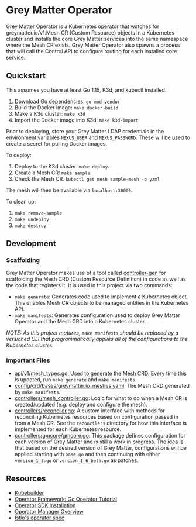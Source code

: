 # Grey Matter Operator

Grey Matter Operator is a Kubernetes operator that watches for greymatter.io/v1.Mesh CR (Custom Resource) objects in a Kubernetes cluster and installs the core Grey Matter services into the same namespace where the Mesh CR exists. Grey Matter Operator also spawns a process that will call the Control API to configure routing for each installed core service.

## Quickstart

This assumes you have at least Go 1.15, K3d, and kubectl installed.

1. Download Go dependencies: `go mod vendor`
2. Build the Docker image: `make docker-build`
3. Make a K3d cluster: `make k3d`
4. Import the Docker image into K3d: `make k3d-import`

Prior to deploying, store your Grey Matter LDAP credentials in the environment variables `NEXUS_USER` and `NEXUS_PASSWORD`. These will be used to create a secret for pulling Docker images.

To deploy:

1. Deploy to the K3d cluster: `make deploy`.
2. Create a Mesh CR: `make sample`
3. Check the Mesh CR: `kubectl get mesh sample-mesh -o yaml`

The mesh will then be available via `localhost:30000`.

To clean up:

1. `make remove-sample`
2. `make undeploy`
3. `make destroy`

## Development

### Scaffolding

Grey Matter Operator makes use of a tool called [controller-gen](https://github.com/kubernetes-sigs/controller-tools) for scaffolding the Mesh CRD (Custom Resource Definition) in code as well as the code that registers it. It is used in this project via two commands:
- `make generate`: Generates code used to implement a Kubernetes object. This enables Mesh CR objects to be managed entities in the Kubernetes API.
- `make manifests`: Generates configuration used to deploy Grey Matter Operator and the Mesh CRD into a Kubernetes cluster.
  
*NOTE: As this project matures, `make manifests` should be replaced by a versioned CLI that programmatically applies all of the configurations to the Kubernetes cluster.*

### Important Files

- [api/v1/mesh_types.go](api/v1/mesh_types.go): Used to generate the Mesh CRD. Every time this is updated, run `make generate` and `make manifests`.
- [config/crd/bases/greymatter.io_meshes.yaml](config/crd/bases/greymatter.io_meshes.yaml): The Mesh CRD generated by `make manifests`.
- [controllers/mesh_controller.go](controllers/mesh_controller.go): Logic for what to do when a Mesh CR is created/updated (e.g. deploy and configure the mesh).
- [controllers/reconciler.go](controllers/reconciler.go): A custom interface with methods for reconciling Kubernetes resources based on configuration passed in from a Mesh CR. See the `reconcilers` directory for how this interface is implemented for each Kubernetes resource.
- [controllers/gmcore/gmcore.go](controllers/gmcore/gmcore.go): This package defines configuration for each version of Grey Matter and is still a work in progress. The idea is that based on the desired version of Grey Matter, configurations will be applied starting with `base.go` and then continuing with either `version_1_3.go` or `version_1_6_beta.go` as patches.

## Resources

- [Kubebuilder](https://book.kubebuilder.io/introduction.html)
- [Operator Framework: Go Operator Tutorial](https://sdk.operatorframework.io/docs/building-operators/golang/tutorial/)
- [Operator SDK Installation](https://sdk.operatorframework.io/docs/building-operators/golang/installation/)
- [Operator Manager Overview](https://book.kubebuilder.io/cronjob-tutorial/empty-main.html)
- [Istio's operator spec](https://github.com/istio/api/blob/master/operator/v1alpha1/operator.pb.go#L97)

